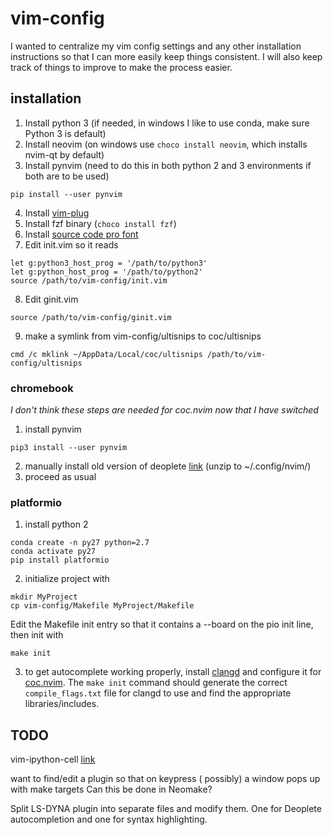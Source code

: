 # vim-config

I wanted to centralize my vim config settings and any other installation instructions so that I can more easily keep things consistent. I will also keep track of things to improve to make the process easier.

## installation
1. Install python 3 (if needed, in windows I like to use conda, make sure Python 3 is default)
2. Install neovim (on windows use `choco install neovim`, which installs nvim-qt by default)
3. Install pynvim (need to do this in both python 2 and 3 environments if both are to be used)
```
pip install --user pynvim
```
4. Install [vim-plug](https://github.com/junegunn/vim-plug)
5. Install fzf binary (`choco install fzf`)
6. Install [source code pro font](https://github.com/adobe-fonts/source-code-pro)
7. Edit init.vim so it reads
```
let g:python3_host_prog = '/path/to/python3'
let g:python_host_prog = '/path/to/python2'
source /path/to/vim-config/init.vim
```
8. Edit ginit.vim
```
source /path/to/vim-config/ginit.vim
```
9. make a symlink from vim-config/ultisnips to coc/ultisnips
```
cmd /c mklink ~/AppData/Local/coc/ultisnips /path/to/vim-config/ultisnips
```

### chromebook
*I don't think these steps are needed for coc.nvim now that I have switched*
1. install pynvim
``` 
pip3 install --user pynvim 
```
2. manually install old version of deoplete [link](https://github.com/Shougo/deoplete.nvim/releases/tag/4.1) (unzip to ~/.config/nvim/)
3. proceed as usual

### platformio
1. install python 2
``` 
conda create -n py27 python=2.7
conda activate py27
pip install platformio
```
2. initialize project with
```
mkdir MyProject
cp vim-config/Makefile MyProject/Makefile
```
Edit the Makefile init entry so that it contains a --board <ID> on the pio init line, then init with
```
make init
```
3. to get autocomplete working properly, install [clangd](https://clang.llvm.org/extra/clangd/) and configure it for [coc.nvim](https://github.com/neoclide/coc.nvim/wiki/Language-servers). 
The ```make init``` command should generate the correct ```compile_flags.txt``` file for clangd to use and find the appropriate libraries/includes.

## TODO
vim-ipython-cell [link](https://github.com/hanschen/vim-ipython-cell)

want to find/edit a plugin so that on keypress (<C-m> possibly) a window pops up with make targets
Can this be done in Neomake?
  
Split LS-DYNA plugin into separate files and modify them. One for Deoplete autocompletion and one for syntax highlighting.

